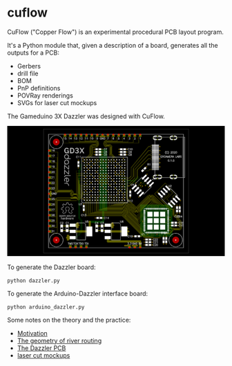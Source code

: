 # cuflow

CuFlow ("Copper Flow") is an experimental procedural PCB layout program.

It's a Python module that, given a description of a board, generates all the outputs for a PCB:

 * Gerbers
 * drill file
 * BOM
 * PnP definitions
 * POVRay renderings
 * SVGs for laser cut mockups

The Gameduino 3X Dazzler was designed with CuFlow.

![Image of Dazzler PCB](images/dazzler-pcb.png)

To generate the Dazzler board:

    python dazzler.py

To generate the Arduino-Dazzler interface board:

    python arduino_dazzler.py

Some notes on the theory and the practice:

 * [Motivation](http://tinyletter.com/jamesbowman/letters/How-would-Bob-Ross-lay-out-a-PCB)
 * [The geometry of river routing](http://tinyletter.com/jamesbowman/letters/the-geometry-of-river-routing)
 * [The Dazzler PCB](http://tinyletter.com/jamesbowman/letters/gameduino-dazzler-pcb-first-pictures)
 * [laser cut mockups](http://tinyletter.com/jamesbowman/letters/the-map-is-not-the-territory)

